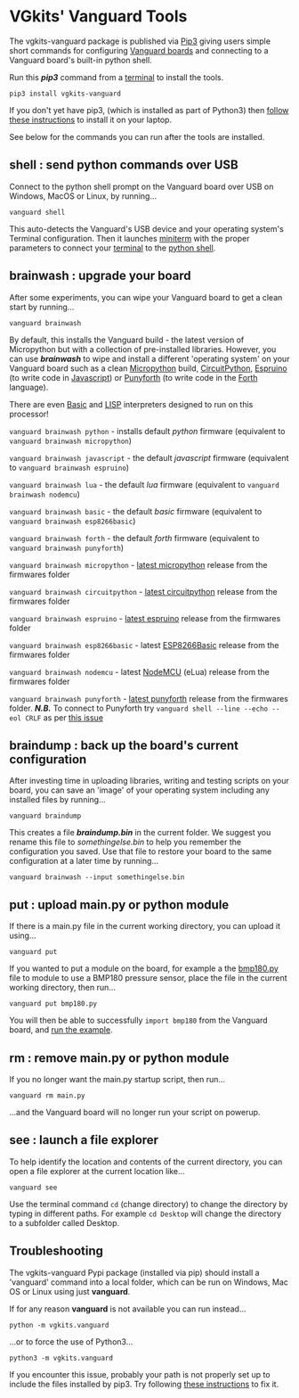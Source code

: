 # VGkits' Vanguard Tools

The vgkits-vanguard package is published via [Pip3](https://vgkits.org/blog/what-is-pip3/) giving users simple short commands for configuring [Vanguard boards](https://vgkits.org/blog/projects/vanguard/) and connecting to a Vanguard board's built-in python shell.

Run this ***pip3*** command from a [terminal](https://vgkits.org/blog/what-is-a-terminal/) to install the tools.

    pip3 install vgkits-vanguard

If you don't yet have pip3, (which is installed as part of Python3) then [follow these instructions](https://vgkits.org/blog/pip3-howto/) to install it on your laptop.

See below for the commands you can run after the tools are installed.

## shell : send python commands over USB

Connect to the python shell prompt on the Vanguard board over USB on Windows, MacOS or Linux, by running...

    vanguard shell

This auto-detects the Vanguard's USB device and your operating system's Terminal configuration. Then it launches [miniterm](http://pyserial.readthedocs.io/en/latest/tools.html#module-serial.tools.miniterm) with the proper parameters to connect your [terminal](https://vgkits.org/blog/what-is-a-terminal/) to the [python
shell](https://vgkits.org/blog/what-is-the-python-shell/).

## brainwash : upgrade your board

After some experiments, you can wipe your Vanguard board to get a clean start by running...

    vanguard brainwash

By default, this installs the Vanguard build - the latest version of Micropython but with a collection of pre-installed libraries. However, you can use ***brainwash*** to wipe and install a different 'operating system' on your Vanguard board such as a clean [Micropython](https://micropython.org/download#esp8266) build, [CircuitPython](https://github.com/adafruit/circuitpython), [Espruino](http://www.espruino.com/EspruinoESP8266) (to write code in [Javascript](https://en.wikipedia.org/wiki/JavaScript)) or [Punyforth](https://github.com/zeroflag/punyforth) (to write code in the [Forth](https://en.wikipedia.org/wiki/Forth_(programming_language)) language). 

There are even [Basic](https://www.esp8266basic.com/) and [LISP](http://www.ulisp.com/show?21T5) interpreters designed to run on this processor!


`vanguard brainwash python` - installs default *python* firmware (equivalent to `vanguard brainwash micropython`)

`vanguard brainwash javascript` - the default *javascript* firmware (equivalent to `vanguard brainwash espruino`)

`vanguard brainwash lua` - the default *lua* firmware (equivalent to `vanguard brainwash nodemcu`)

`vanguard brainwash basic` - the default *basic* firmware (equivalent to `vanguard brainwash esp8266basic`)

`vanguard brainwash forth` - the default *forth* firmware (equivalent to `vanguard brainwash punyforth`) 

`vanguard brainwash micropython` - [latest micropython](https://micropython.org/download#esp8266) release from the firmwares folder

`vanguard brainwash circuitpython` - [latest circuitpython](https://github.com/adafruit/circuitpython/releases/latest) release from the firmwares folder

`vanguard brainwash espruino` - [latest espruino](https://www.espruino.com/binaries/) release from the firmwares folder

`vanguard brainwash esp8266basic` - latest [ESP8266Basic](https://www.esp8266basic.com/) release from the firmwares folder

`vanguard brainwash nodemcu` - latest [NodeMCU](https://github.com/nodemcu/nodemcu-firmware) (eLua) release from the firmwares folder

`vanguard brainwash punyforth` - [latest punyforth](https://github.com/zeroflag/punyforth/tree/master/arch/esp8266/bin) release from the firmwares folder. ***N.B.*** To connect to Punyforth try `vanguard shell --line --echo --eol CRLF` as per [this issue](https://github.com/zeroflag/punyforth/issues/41)

## braindump : back up the board's current configuration

After investing time in uploading libraries, writing and testing scripts on your board, you can save an 'image' of your operating system including any installed files by running...

```
vanguard braindump
```

This creates a file ***braindump.bin*** in the current folder. We suggest you rename this file to *somethingelse.bin* to help you remember the configuration you saved. Use that file to restore your board to the same configuration at a later time by running...

```
vanguard brainwash --input somethingelse.bin
```

## put : upload main.py or python module

If there is a main.py file in the current working directory, you can upload it using...

```
vanguard put
```

If you wanted to put a module on the board, for example a the [bmp180.py](https://github.com/cefn/micropython-bmp180/blob/master/bmp180.py) file to module to use a BMP180 pressure sensor, place the file in the current working directory, then run...

```
vanguard put bmp180.py
```

You will then be able to successfully `import bmp180` from the Vanguard board, and [run the example](https://github.com/cefn/micropython-bmp180/blob/master/README.md).


## rm : remove main.py or python module

If you no longer want the main.py startup script, then run...

```
vanguard rm main.py
```

...and the Vanguard board will no longer run your script on powerup.

## see : launch a file explorer

To help identify the location and contents of the current directory, you can open a file explorer at the current location like...

```
vanguard see
```

Use the terminal command `cd` (change directory) to change the directory by typing in different paths. For example `cd Desktop` will change the directory to a subfolder called Desktop.


## Troubleshooting

The vgkits-vanguard Pypi package (installed via pip) should install a 'vanguard' command into a local folder, which can be run on Windows, Mac OS or Linux using just **vanguard**.

If for any reason **vanguard** is not available you can run instead...

    python -m vgkits.vanguard

...or to force the use of Python3...

    python3 -m vgkits.vanguard
    
If you encounter this issue, probably your path is not properly set up to include the files installed by pip3. Try following [these instructions](https://vgkits.org/blog/pip3-config-howto/) to fix it.
